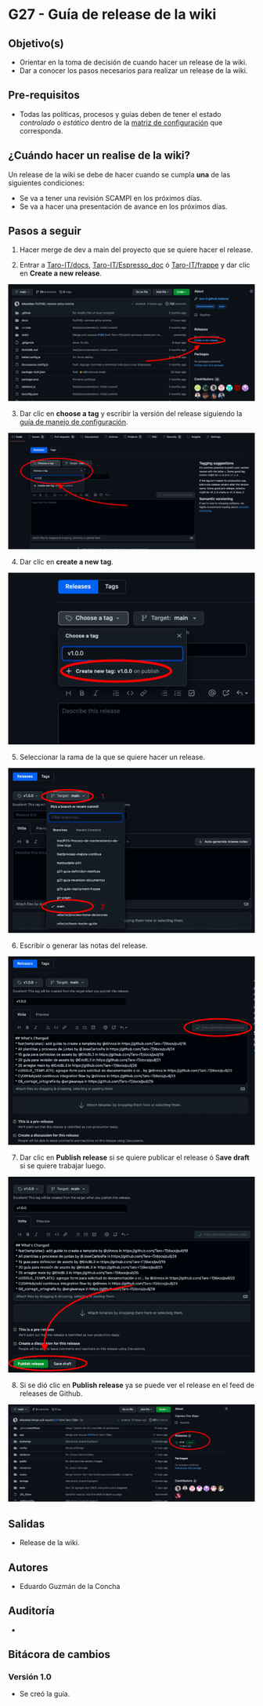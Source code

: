 # G27 - Guía de release de la wiki

## Objetivo(s)

- Orientar en la toma de decisión de cuando hacer un release de la wiki. 
- Dar a conocer los pasos necesarios para realizar un release de la wiki.

## Pre-requisitos

- Todas las políticas, procesos y guías deben de tener el estado _controlado_ o _estático_ dentro de la [matriz de configuración](https://docs.google.com/spreadsheets/d/13zfQpqBBmqAT_znf1N4ebV_jcLBpeh_gjq9eHpkdOhk/edit?usp=sharing "matriz de configuración") que corresponda. 

## ¿Cuándo hacer un realise de la wiki?
Un release de la wiki se debe de hacer cuando se cumpla **una** de las siguientes condiciones:
- Se va a tener una revisión SCAMPI en los próximos días.
- Se va a hacer una presentación de avance en los próximos días.

## Pasos a seguir

1. Hacer merge de dev a main del proyecto que se quiere hacer el release.

2. Entrar a [Taro-IT/docs](https://github.com/Taro-IT/docs "Taro-IT/docs"), [Taro-IT/Espresso_doc](https://github.com/Taro-IT/Espresso_doc "Taro-IT/Espresso_doc") ó [Taro-IT/frappe](https://github.com/Taro-IT/frappe "Taro-IT/frappe") y dar clic en **Create a new release**.

![image](../../static/img/guias/G27/g27-img-1.png)

3. Dar clic en **choose a tag** y escribir la versión del release siguiendo la [guía de manejo de configuración](./G11-guia-manejo-de-configuracion).

![image](../../static/img/guias/G27/g27-img-2.png)

4. Dar clic en **create a new tag**.

![image](../../static/img/guias/G27/g27-img-3.png)

5. Seleccionar la rama de la que se quiere hacer un release.

![image](../../static/img/guias/G27/g27-img-4.png)

6. Escribir o generar las notas del release.

![image](../../static/img/guias/G27/g27-img-5.png)

7. Dar clic en **Publish release** si se quiere publicar el release ó S**ave draft** si se quiere trabajar luego. 

![image](../../static/img/guias/G27/g27-img-6.png)

8. Si se dió clic en **Publish release** ya se puede ver el release en el feed de releases de Github. 

![image](../../static/img/guias/G27/g27-img-7.png)

## Salidas

- Release de la wiki.

## Autores

- Eduardo Guzmán de la Concha

## Auditoría
-
## Bitácora de cambios

### Versión 1.0
- Se creó la guía.